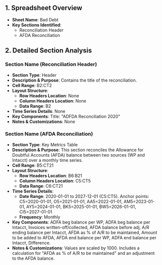 ## 1. Spreadsheet Overview
- **Sheet Name**: Bad Debt
- **Key Sections Identified**:
    - Reconciliation Header
    - AFDA Reconciliation

## 2. Detailed Section Analysis

### Section Name (Reconciliation Header)
- **Section Type**: Header
- **Description & Purpose**: Contains the title of the reconciliation.
- **Cell Range**: B2:CT2
- **Layout Structure**:
    - **Row Headers Location**: None
    - **Column Headers Location**: None
    - **Data Range**: B2
- **Time Series Details**: None
- **Key Components**: Title: "ADFDA Reconciliation 2020"
- **Notes & Customizations**: None

### Section Name (AFDA Reconciliation)
- **Section Type**: Key Metrics Table
- **Description & Purpose**: This section reconciles the Allowance for Doubtful Accounts (AFDA) balance between two sources (WP and Intacct) over a monthly time series.
- **Cell Range**: B5:CT21
- **Layout Structure**:
    - **Row Headers Location**: B6:B21
    - **Column Headers Location**: C5:CT5
    - **Data Range**: C6:CT21
- **Time Series Details**:
    - **Date Range**: 2020-01-01 to 2027-12-01 (C5:CT5). Anchor points: C5=2020-01-01, O5=2021-01-01, AA5=2022-01-01, AM5=2023-01-01, AY5=2024-01-01, BK5=2025-01-01, BW5=2026-01-01, CI5=2027-01-01
    - **Frequency**: Monthly
- **Key Components**: ADFA beg balance per WP, ADFA beg balance per Intacct, Invoices written-off/collected, AFDA balance before adj, A/R ending balance per Intacct, AFDA as % of A/R to be maintained, Amount to be added to AFDA, AFDA end balance per WP, ADFA end balance per Intacct, Difference.
- **Notes & Customizations**: Values are scaled by 1000. Includes a calculation for "AFDA as % of A/R to be maintained" and an adjustment to the AFDA balance.
